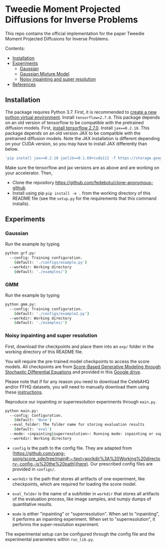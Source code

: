 Tweedie Moment Projected Diffusions for Inverse Problems
========================================================
This repo contains the official implementation for the paper Tweedie Moment Projected Diffusions for Inverse Problems.

Contents:
- [Installation](#installation)
- [Experiments](#experiments)
    - [Gaussian](#gaussian)
    - [Gaussian Mixture Model](#gmm)
    - [Noisy inpainting and super resolution](#noisy-inpainting-and-super-resolution)
- [References](#references)

## Installation
The package requires Python 3.7. First, it is recommended to [create a new python virtual environment](https://conda.io/projects/conda/en/latest/user-guide/tasks/manage-environments.html#creating-an-environment-with-commands). 
Install `tensorflow=2.7.0`. This package depends on an old version of tensorflow to be compatible with the pretrained diffusion models. First, [install tensorflow 2.7.0](https://www.tensorflow.org/install/pip).
Install `jax==0.2.18`. This package depends on an old version JAX to be compatible with the pretrained diffusion models. Note the JAX installation is different depending on your CUDA version, so you may have to install JAX differently than below.
```sh
'pip install jax==0.2.18 jaxlib==0.1.69+cuda111 -f https://storage.googleapis.com/jax-releases/jax_cuda_releases.html',
```
Make sure the tensorflow and jax versions are as above and are working on your accelerator. Then,
- Clone the repository https://github.com/fedebotu/clone-anonymous-github
- Install using pip `pip install -e .` from the working directory of this README file (see the `setup.py` for the requirements that this command installs).

## Experiments

### Gaussian
Run the example by typing 
```sh
python grf.py:
  --config: Training configuration.
    (default: './configs/example.py')
  --workdir: Working directory
    (default: './examples/')
```

### GMM
Run the example by typing 
```sh
python gmm.py:
  --config: Training configuration.
    (default: './configs/example2.py')
  --workdir: Working directory
    (default: './examples/')
```

### Noisy inpainting and super resolution

First, download the checkpoints and place them into an `exp/` folder in the working directory of this README file.

You will require the pre-trained model checkpoints to access the score models. All checkpoints are from [Score-Based Generative Modeling through Stochastic Differential Equations](https://github.com/yang-song/score_sde/blob/main/README.md) and provided in this [Google drive](https://drive.google.com/drive/folders/1RAG8qpOTURkrqXKwdAR1d6cU9rwoQYnH).

Please note that if for any reason you need to download the CelebAHQ and/or FFHQ datasets, you will need to manually download them using these [instructions](https://github.com/tkarras/progressive_growing_of_gans#preparing-datasets-for-training). 

Reproduce our inpainting or superresolution experiments through `main.py`.
```sh
python main.py:
  --config: Configuration.
    (default: 'None')
  --eval_folder: The folder name for storing evaluation results
    (default: 'eval')
  --mode: <inpainting|superresolution>: Running mode: inpainting or superresolution
  --workdir: Working directory
```

* `config` is the path to the config file. They are adapted from [https://github.com/yang-song/score_sde/tree/main#:~:text=workdir%3A%20Working%20directory-,config,-is%20the%20path](here). Our prescribed config files are provided in `configs/`.

*  `workdir` is the path that stores all artifacts of one experiment, like checkpoints, which are required for loading the score model.

* `eval_folder` is the name of a subfolder in `workdir` that stores all artifacts of the evaluation process, like image samples, and numpy dumps of quantitative results.

* `mode` is either "inpainting" or "superresolution". When set to "inpainting", it performs an inpainting experiment. When set to "superresolution", it performs the super-resolution experiment.

The experimental setup can be configured through the config file and the experimental parameters within `run_lib.py`.

